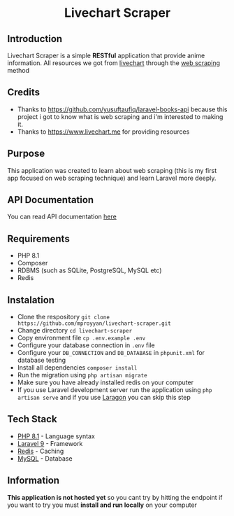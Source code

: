 <h1 align="center"> Livechart Scraper </h1>

## Introduction
Livechart Scraper is a simple **RESTful** application that provide anime information. All resources we got from [livechart](https://livechart.me) through the [web scraping](https://en.wikipedia.org/wiki/Web_scraping) method

## Credits
- Thanks to https://github.com/yusuftaufiq/laravel-books-api because this project i got to know what is web scraping and i'm interested to making it.
- Thanks to https://www.livechart.me for providing resources

## Purpose
This application was created to learn about web scraping (this is my first app focused on web scraping technique) and learn Laravel more deeply.

## API Documentation
You can read API documentation [here](https://mproyyan.github.io/livechart-scraper/)

## Requirements
- PHP 8.1
- Composer
- RDBMS (such as SQLite, PostgreSQL, MySQL etc)
- Redis

## Instalation
- Clone the respository `git clone https://github.com/mproyyan/livechart-scraper.git`
- Change directory `cd livechart-scraper`
- Copy environment file `cp .env.example .env`
- Configure your database connection in `.env` file
- Configure your `DB_CONNECTION` and `DB_DATABASE` in `phpunit.xml` for database testing
- Install all dependencies `composer install`
- Run the migration using `php artisan migrate`
- Make sure you have already installed redis on your computer
- If you use Laravel development server run the application using `php artisan serve` and if you use [Laragon](https://laragon.org) you can skip this step

## Tech Stack
- [PHP 8.1](https://www.php.net/releases/8.1/en.php) - Language syntax
- [Laravel 9](https://laravel.com/docs/9.x/) - Framework
- [Redis](https://redis.io/) - Caching
- [MySQL](https://www.mysql.com/) - Database

## Information
**This application is not hosted yet** so you cant try by hitting the endpoint if you want to try you must **install and run locally** on your computer